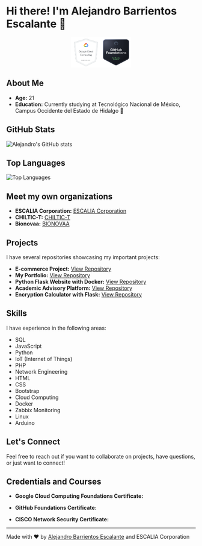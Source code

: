# Hi there! I'm Alejandro Barrientos Escalante 👋

<div style="display: flex; justify-content: center;">
        <img src="./badges/google-cloud-computing-foundations-certificate.png" alt="Google Cloud Badge" width="80" />
        <img src="./badges/github-foundations.png" alt="GitHub Badge" width="80" />
</div>

## About Me

- **Age:** 21
- **Education:** Currently studying at Tecnológico Nacional de México, Campus Occidente del Estado de Hidalgo 📕

## GitHub Stats

![Alejandro's GitHub stats](https://github-readme-stats.vercel.app/api?username=beofalejandro&show_icons=true&theme=radical)

## Top Languages

![Top Languages](https://github-readme-stats.vercel.app/api/top-langs/?username=beofalejandro&layout=compact&theme=radical)

## Meet my own organizations

- **ESCALIA Corporation:** [ESCALIA Corporation](https://github.com/ESCALIA-Corporation)
- **CHILTIC-T:** [CHILTIC-T](https://github.com/CHILTIC-T)
- **Bionovaa:** [BIONOVAA](https://github.com/Bionovaa)

## Projects

I have several repositories showcasing my important projects:

- **E-commerce Project:** [View Repository](https://github.com/CHILTIC-T/website)
- **My Portfolio:** [View Repository](https://github.com/ESCALIA-Corporation/Website)
- **Python Flask Website with Docker:** [View Repository](https://github.com/ESCALIA-Corporation/python-website)
- **Academic Advisory Platform:** [View Repository](https://github.com/ESCALIA-Corporation/Plataforma-educativa)
- **Encryption Calculator with Flask:** [View Repository](https://github.com/beofalejandro/Calculadora-de-Encriptacion)

## Skills

I have experience in the following areas:

- SQL
- JavaScript
- Python
- IoT (Internet of Things)
- PHP
- Network Engineering
- HTML
- CSS
- Bootstrap
- Cloud Computing
- Docker
- Zabbix Monitoring
- Linux
- Arduino

## Let's Connect

Feel free to reach out if you want to collaborate on projects, have questions, or just want to connect!

## Credentials and Courses

- **Google Cloud Computing Foundations Certificate:**

<!--<img src="./badges/google-cloud-computing-foundations-certificate.png" alt="Google Cloud Badge" width="300" />-->

- **GitHub Foundations Certificate:**
<!--<img src="./badges/github-foundations.png" alt="GitHub Badge" width="300" />-->

- **CISCO Network Security Certificate:**

---
Made with ❤️ by [Alejandro Barrientos Escalante](https://github.com/beofalejandro) and ESCALIA Corporation
